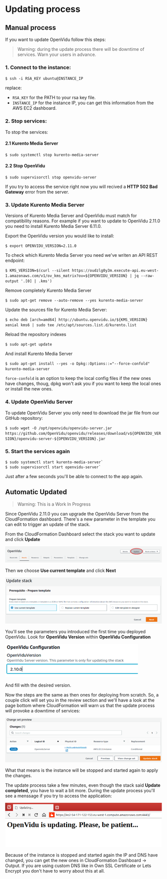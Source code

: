 # Updating process

## Manual process

If you want to update OpenVidu follow this steps:

> Warning: during the update process there will be downtime of services. Warn your users in advance.

### 1. Connect to the instance:

`$ ssh -i RSA_KEY ubuntu@INSTANCE_IP`

replace:

* `RSA_KEY` for the PATH to your rsa key file.
* `INSTANCE_IP` for the instance IP, you can get this information from the AWS EC2 dashboard.

### 2. Stop services:

To stop the services:

#### 2.1 Kurento Media Server

`$ sudo systemctl stop kurento-media-server`

#### 2.2 Stop OpenVidu

`$ sudo supervisorctl stop openvidu-server`

If you try to access the service right now you will recived a **HTTP 502 Bad Gateway** error from the server.

### 3. Update Kurento Media Server

Versions of Kurento Media Server and OpenVidu must match for compatibility reasons. For example if you want to update to OpenVidu 2.11.0 you need to install Kurento Media Server 6.11.0.

Export the OpenVidu version you would like to install:

`$ export OPENVIDU_VERSION=2.11.0`

To check which Kurento Media Server you need we've writen an API REST endpoint:

`$ KMS_VERSION=$(curl --silent https://oudzlg0y3m.execute-api.eu-west-1.amazonaws.com/v1/ov_kms_matrix?ov=${OPENVIDU_VERSION} | jq --raw-output '.[0] | .kms')`

Remove completely Kurento Media Server

`$ sudo apt-get remove --auto-remove --yes kurento-media-server`

Update the sources file for Kurento Media Server:

`$ echo deb [arch=amd64] http://ubuntu.openvidu.io/${KMS_VERSION} xenial kms6 | sudo tee /etc/apt/sources.list.d/kurento.list`

Reload the repository indexes

`$ sudo apt-get update`

And install Kurento Media Server

`$ sudo apt-get install --yes -o Dpkg::Options::="--force-confold" kurento-media-server`

`force-confold` is an option to keep the local config files if the new ones have changes, thoug, dpkg won't ask you if you want to keep the local ones or install the new ones.

### 4. Update OpenVidu Server

To update OpenVidu Server you only need to download the jar file from our GitHub repository:

`$ sudo wget -O /opt/openvidu/openvidu-server.jar https://github.com/OpenVidu/openvidu/releases/download/v${OPENVIDU_VERSION}/openvidu-server-${OPENVIDU_VERSION}.jar`

### 5. Start the services again

```
$ sudo systemctl start kurento-media-server`
$ sudo supervisorctl start openvidu-server`
```

Just after a few seconds you'll be able to connect to the app again.

## Automatic Updated

> Warning: This is a Work In Progress

Since OpenVidu 2.11.0 you can upgrade the OpenVidu Server from the CloudFormation dashboard. There's a new parameter in the template you can edit to trigger an update of the stack.

From the CloudFormation Dashboard select the stack you want to update and click **Update**

![](01-Update.png)

Then we choose **Use current template** and click **Next**

![](02-Use-current-template.png)

You'll see the parameters you introduced the first time you deployed OpenVidu. Look for **OpenVidu Version** within **OpenVidu Configuration**

![](03-OpenViduVersion.png)

And fill with the desired version.

Now the steps are the same as then ones for deploying from scratch. So, a couple click will set you in the review section and we'll have a look at the page bottom where CloudFormation will warn us that the update process will provoke a downtime of services:

![](04-ChangeSet.png)

What that means is the instance will be stopped and started again to apply the changes.

The update process take a few minutes, even though the stack said **Update completed**, you have to wait a bit more. During the update process you'll see a menssage if you try to access the application:

![](05-UpdateInProgress.png)

Because of the instance is stopped and started again the IP and DNS have changed, you can get the new ones in CloudFormation Dashboard -> Output. If you are using custom DNS like in Own SSL Certificate or Lets Encrypt you don't have to worry about this at all.